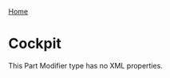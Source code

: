 [Home](https://wnp78.github.io/JunoXml/)

# Cockpit

This Part Modifier type has no XML properties.


